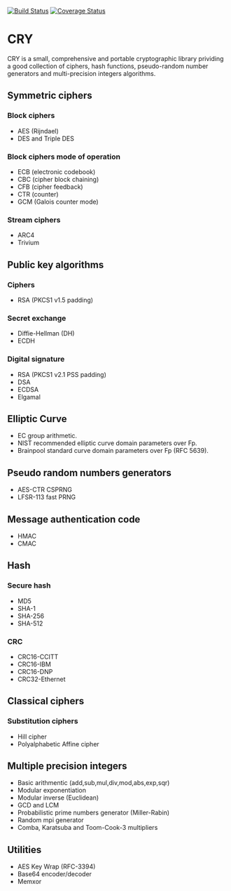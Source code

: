 [![Build Status](https://travis-ci.com/crylib/cry.svg?branch=master)](https://travis-ci.com/crylib/cry)
[![Coverage Status](https://coveralls.io/repos/github/crylib/cry/badge.svg?branch=master)](https://coveralls.io/github/crylib/cry?branch=master)


CRY
===

CRY is a small, comprehensive and portable cryptographic library prividing
a good collection of ciphers, hash functions, pseudo-random number generators
and multi-precision integers algorithms.


Symmetric ciphers
-----------------

### Block ciphers

- AES (Rijndael)
- DES and Triple DES

### Block ciphers mode of operation

- ECB (electronic codebook)
- CBC (cipher block chaining)
- CFB (cipher feedback)
- CTR (counter)
- GCM (Galois counter mode)

### Stream ciphers

- ARC4
- Trivium


Public key algorithms
---------------------

### Ciphers

- RSA (PKCS1 v1.5 padding)

### Secret exchange

- Diffie-Hellman (DH)
- ECDH

### Digital signature

- RSA (PKCS1 v2.1 PSS padding)
- DSA
- ECDSA
- Elgamal


Elliptic Curve
--------------

- EC group arithmetic.
- NIST recommended elliptic curve domain parameters over Fp.
- Brainpool standard curve domain parameters over Fp (RFC 5639).


Pseudo random numbers generators
--------------------------------

- AES-CTR CSPRNG
- LFSR-113 fast PRNG

Message authentication code
---------------------------

- HMAC
- CMAC


Hash
----

### Secure hash

- MD5
- SHA-1
- SHA-256
- SHA-512

### CRC

- CRC16-CCITT
- CRC16-IBM
- CRC16-DNP
- CRC32-Ethernet


Classical ciphers
-----------------

### Substitution ciphers

- Hill cipher
- Polyalphabetic Affine cipher


Multiple precision integers
---------------------------

- Basic arithmentic (add,sub,mul,div,mod,abs,exp,sqr)
- Modular exponentiation
- Modular inverse (Euclidean)
- GCD and LCM
- Probabilistic prime numbers generator (Miller-Rabin)
- Random mpi generator
- Comba, Karatsuba and Toom-Cook-3 multipliers


Utilities
---------

- AES Key Wrap (RFC-3394)
- Base64 encoder/decoder
- Memxor
